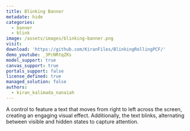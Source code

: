 ```yaml
---
title: Blinking Banner
metadate: hide
categories:
  - banner
  - blink
image: /assets/images/blinking-banner.png
visit: 
download: 'https://github.com/KiranFiles/BlinkingRollingPCF/'
demo_youtube: _3PcNRtqZKs
model_support: true
canvas_support: true
portals_support: false
license_defined: true
managed_solution: false
authors:
  - kiran_kalimada_nanaiah
---
```

A control to feature a text that moves from right to left across the screen, creating an engaging visual effect. Additionally, the text blinks, alternating between visible and hidden states to capture attention.
